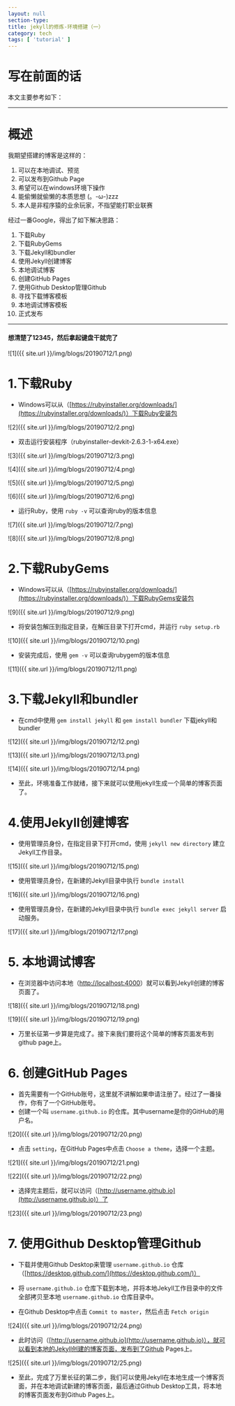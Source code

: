 ```yaml
---
layout: null
section-type: 
title: jekyll的修炼-环境搭建（一）
category: tech
tags: [ 'tutorial' ]
---
```


# 写在前面的话 #

本文主要参考如下：

----------

# 概述 #

我期望搭建的博客是这样的：

1. 可以在本地调试、预览
2. 可以发布到Github Page
3. 希望可以在windows环境下操作
4. 能偷懒就偷懒的本质思想 (。-ω-)zzz
5. 本人是非程序猿的业余玩家，不指望能打职业联赛


经过一番Google，得出了如下解决思路：

1. 下载Ruby
2. 下载RubyGems
3. 下载Jekyll和bundler
4. 使用Jekyll创建博客
5. 本地调试博客
6. 创建GitHub Pages
7. 使用Github Desktop管理Github
8. 寻找下载博客模板
9. 本地调试博客模板
10. 正式发布


----------

#### 想清楚了12345，然后拿起键盘干就完了 ####

![1]({{ site.url }}/img/blogs/20190712/1.png)

# 1.下载Ruby #

- Windows可以从（[https://rubyinstaller.org/downloads/](https://rubyinstaller.org/downloads/)）下载Ruby安装包

![2]({{ site.url }}/img/blogs/20190712/2.png)

- 双击运行安装程序（rubyinstaller-devkit-2.6.3-1-x64.exe）

![3]({{ site.url }}/img/blogs/20190712/3.png)

![4]({{ site.url }}/img/blogs/20190712/4.png)

![5]({{ site.url }}/img/blogs/20190712/5.png)

![6]({{ site.url }}/img/blogs/20190712/6.png)

- 运行Ruby，使用 `ruby -v` 可以查询ruby的版本信息

![7]({{ site.url }}/img/blogs/20190712/7.png)

![8]({{ site.url }}/img/blogs/20190712/8.png)

# 2.下载RubyGems #

- Windows可以从（[https://rubyinstaller.org/downloads/](https://rubyinstaller.org/downloads/)）下载RubyGems安装包

![9]({{ site.url }}/img/blogs/20190712/9.png)

- 将安装包解压到指定目录，在解压目录下打开cmd，并运行 `ruby setup.rb`

![10]({{ site.url }}/img/blogs/20190712/10.png)

- 安装完成后，使用 `gem -v` 可以查询rubygem的版本信息

![11]({{ site.url }}/img/blogs/20190712/11.png)

# 3.下载Jekyll和bundler #

- 在cmd中使用 `gem install jekyll` 和 `gem install bundler` 下载jekyll和bundler

![12]({{ site.url }}/img/blogs/20190712/12.png)

![13]({{ site.url }}/img/blogs/20190712/13.png)

![14]({{ site.url }}/img/blogs/20190712/14.png)

- 至此，环境准备工作就绪，接下来就可以使用jekyll生成一个简单的博客页面了。

# 4.使用Jekyll创建博客 #

- 使用管理员身份，在指定目录下打开cmd，使用 `jekyll new directory` 建立Jekyll工作目录。

![15]({{ site.url }}/img/blogs/20190712/15.png)

- 使用管理员身份，在新建的Jekyll目录中执行 `bundle install`

![16]({{ site.url }}/img/blogs/20190712/16.png)

- 使用管理员身份，在新建的Jekyll目录中执行 `bundle exec jekyll server` 启动服务。

![17]({{ site.url }}/img/blogs/20190712/17.png)

# 5. 本地调试博客 #

- 在浏览器中访问本地（[http://localhost:4000](http://localhost:4000)）就可以看到Jekyll创建的博客页面了。

![18]({{ site.url }}/img/blogs/20190712/18.png)

![19]({{ site.url }}/img/blogs/20190712/19.png)

- 万里长征第一步算是完成了。接下来我们要将这个简单的博客页面发布到github page上。

# 6. 创建GitHub Pages #

- 首先需要有一个GitHub账号，这里就不讲解如果申请注册了。经过了一番操作，你有了一个GitHub账号。
- 创建一个叫 `username.github.io` 的仓库。其中username是你的GitHub的用户名。

![20]({{ site.url }}/img/blogs/20190712/20.png)

- 点击 `setting`，在GitHub Pages中点击 `Choose a theme`，选择一个主题。

![21]({{ site.url }}/img/blogs/20190712/21.png)

![22]({{ site.url }}/img/blogs/20190712/22.png)

- 选择完主题后，就可以访问（[http://username.github.io](http://username.github.io)）了

![23]({{ site.url }}/img/blogs/20190712/23.png)

# 7. 使用Github Desktop管理Github #


- 下载并使用Github Desktop来管理 `username.github.io` 仓库（[https://desktop.github.com/](https://desktop.github.com/)）

- 将 `username.github.io` 仓库下载到本地，并将本地Jekyll工作目录中的文件全部拷贝至本地 `username.github.io` 仓库目录中。

- 在Github Desktop中点击 `Commit to master`，然后点击 `Fetch origin`

![24]({{ site.url }}/img/blogs/20190712/24.png)

- 此时访问（[http://username.github.io](http://username.github.io)），就可以看到本地的Jekyll创建的博客页面，发布到了Github Pages上。

![25]({{ site.url }}/img/blogs/20190712/25.png)

- 至此，完成了万里长征的第二步，我们可以使用Jekyll在本地生成一个博客页面，并在本地调试新建的博客页面，最后通过Github Desktop工具，将本地的博客页面发布到Github Pages上。